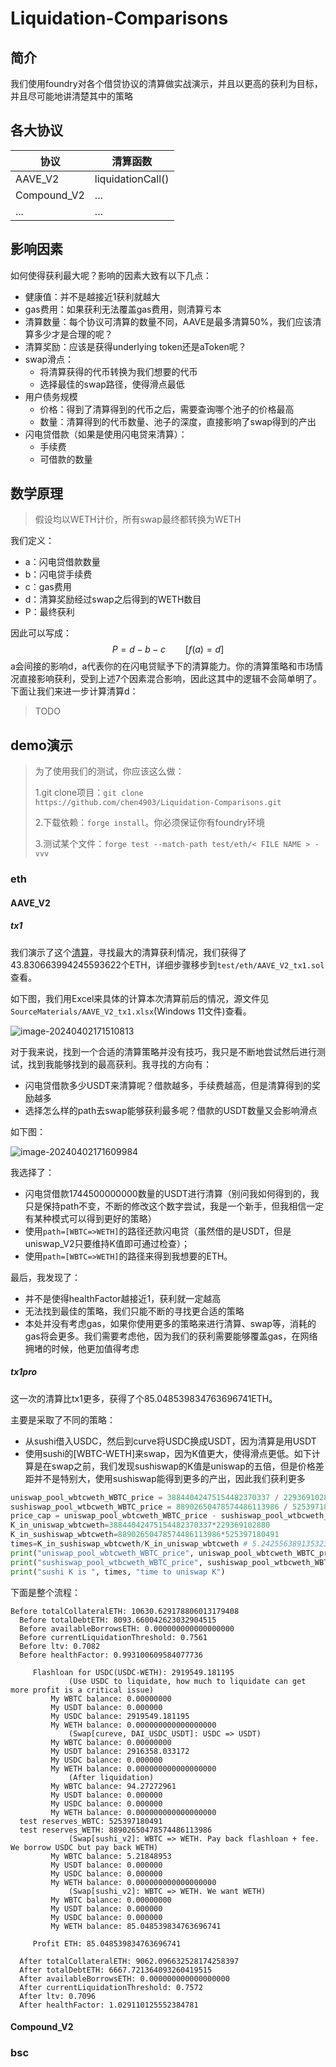 # Liquidation-Comparisons 

## 简介

我们使用foundry对各个借贷协议的清算做实战演示，并且以更高的获利为目标，并且尽可能地讲清楚其中的策略

## 各大协议

| 协议        | 清算函数          |
| ----------- | ----------------- |
| AAVE_V2     | liquidationCall() |
| Compound_V2 | ...               |
| ...         | ...               |

## 影响因素

如何使得获利最大呢？影响的因素大致有以下几点：

- 健康值：并不是越接近1获利就越大
- gas费用：如果获利无法覆盖gas费用，则清算亏本
- 清算数量：每个协议可清算的数量不同，AAVE是最多清算50%，我们应该清算多少才是合理的呢？
- 清算奖励：应该是获得underlying token还是aToken呢？
- swap滑点：
  - 将清算获得的代币转换为我们想要的代币
  - 选择最佳的swap路径，使得滑点最低
- 用户债务规模
  - 价格：得到了清算得到的代币之后，需要查询哪个池子的价格最高
  - 数量：清算得到的代币数量、池子的深度，直接影响了swap得到的产出
- 闪电贷借款（如果是使用闪电贷来清算）：
  - 手续费
  - 可借款的数量

## 数学原理

> 假设均以WETH计价，所有swap最终都转换为WETH
>

我们定义：

- a：闪电贷借款数量
- b：闪电贷手续费
- c：gas费用
- d：清算奖励经过swap之后得到的WETH数目
- P：最终获利

因此可以写成：
$$
P = d - b -c \qquad [f(a) = d]
$$
a会间接的影响d，a代表你的在闪电贷赋予下的清算能力。你的清算策略和市场情况直接影响获利，受到上述7个因素混合影响，因此这其中的逻辑不会简单明了。下面让我们来进一步计算清算d：

>  TODO

## demo演示

> 为了使用我们的测试，你应该这么做：
>
> 1.git clone项目：`git clone https://github.com/chen4903/Liquidation-Comparisons.git`
>
> 2.下载依赖：`forge install`。你必须保证你有foundry环境
>
> 3.测试某个文件：`forge test --match-path test/eth/< FILE NAME > -vvv`

### eth

#### AAVE_V2

##### tx1

我们演示了这个[清算](https://etherscan.io/tx/0xac7df37a43fab1b130318bbb761861b8357650db2e2c6493b73d6da3d9581077)，寻找最大的清算获利情况，我们获得了43.830663994245593622个ETH，详细步骤移步到`test/eth/AAVE_V2_tx1.sol`查看。

如下图，我们用Excel来具体的计算本次清算前后的情况，源文件见`SourceMaterials/AAVE_V2_tx1.xlsx`(Windows 11文件)查看。

![image-20240402171510813](README_CN/image-20240402171510813.png)

对于我来说，找到一个合适的清算策略并没有技巧，我只是不断地尝试然后进行测试，找到我能够找到的最高获利。我寻找的方向有：

- 闪电贷借款多少USDT来清算呢？借款越多，手续费越高，但是清算得到的奖励越多
- 选择怎么样的path去swap能够获利最多呢？借款的USDT数量又会影响滑点

如下图：

![image-20240402171609984](README_CN/image-20240402171609984.png)

我选择了：

- 闪电贷借款1744500000000数量的USDT进行清算（别问我如何得到的，我只是保持path不变，不断的修改这个数字尝试，我是一个新手，但我相信一定有某种模式可以得到更好的策略）
- 使用`path=[WBTC=>WETH]`的路径还款闪电贷（虽然借的是USDT，但是uniswap_V2只要维持K值即可通过检查）；
- 使用`path=[WBTC=>WETH]`的路径来得到我想要的ETH。

最后，我发现了：

- 并不是使得healthFactor越接近1，获利就一定越高
- 无法找到最佳的策略，我们只能不断的寻找更合适的策略
- 本处并没有考虑gas，如果你使用更多的策略来进行清算、swap等，消耗的gas将会更多。我们需要考虑他，因为我们的获利需要能够覆盖gas，在网络拥堵的时候，他更加值得考虑

##### tx1pro

这一次的清算比tx1更多，获得了个85.048539834763696741ETH。

主要是采取了不同的策略：

- 从sushi借入USDC，然后到curve将USDC换成USDT，因为清算是用USDT
- 使用sushi的[WBTC-WETH]来swap，因为K值更大，使得滑点更低。如下计算是在swap之前，我们发现sushiswap的K值是uniswap的五倍，但是价格差距并不是特别大，使用sushiswap能得到更多的产出，因此我们获利更多

```python
uniswap_pool_wbtcweth_WBTC_price = 38844042475154482370337 / 229369102880
sushiswap_pool_wtbcweth_WBTC_price = 88902650478574486113986 / 525397180491
price_cap = uniswap_pool_wbtcweth_WBTC_price - sushiswap_pool_wtbcweth_WBTC_price
K_in_uniswap_wbtcweth=38844042475154482370337*229369102880
K_in_sushiswap_wbtcweth=88902650478574486113986*525397180491
times=K_in_sushiswap_wbtcweth/K_in_uniswap_wbtcweth # 5.2425563891353235
print("uniswap_pool_wbtcweth_WBTC_price", uniswap_pool_wbtcweth_WBTC_price)
print("sushiswap_pool_wtbcweth_WBTC_price", sushiswap_pool_wtbcweth_WBTC_price)
print("sushi K is ", times, "time to uniswap K")
```

下面是整个流程：

```
Before totalCollateralETH: 10630.629178806013179408
  Before totalDebtETH: 8093.660042623032904515
  Before availableBorrowsETH: 0.000000000000000000
  Before currentLiquidationThreshold: 0.7561
  Before ltv: 0.7082
  Before healthFactor: 0.993100609584077736

     Flashloan for USDC(USDC-WETH): 2919549.181195
             (Use USDC to liquidate, how much to liquidate can get more profit is a critical issue)
         My WBTC balance: 0.00000000
         My USDT balance: 0.000000
         My USDC balance: 2919549.181195
         My WETH balance: 0.000000000000000000
             (Swap[cureve, DAI_USDC_USDT]: USDC => USDT)
         My WBTC balance: 0.00000000
         My USDT balance: 2916358.033172
         My USDC balance: 0.000000
         My WETH balance: 0.000000000000000000
             (After liquidation)
         My WBTC balance: 94.27272961
         My USDT balance: 0.000000
         My USDC balance: 0.000000
         My WETH balance: 0.000000000000000000
  test reserves_WBTC: 525397180491
  test reserves_WETH: 88902650478574486113986
             (Swap[sushi_v2]: WBTC => WETH. Pay back flashloan + fee. We borrow USDC but pay back WETH)
         My WBTC balance: 5.21848953
         My USDT balance: 0.000000
         My USDC balance: 0.000000
         My WETH balance: 0.000000000000000000
             (Swap[sushi_v2]: WBTC => WETH. We want WETH)
         My WBTC balance: 0.00000000
         My USDT balance: 0.000000
         My USDC balance: 0.000000
         My WETH balance: 85.048539834763696741

     Profit ETH: 85.048539834763696741

  After totalCollateralETH: 9062.096632528174258397
  After totalDebtETH: 6667.721364093260419515
  After availableBorrowsETH: 0.000000000000000000
  After currentLiquidationThreshold: 0.7572
  After ltv: 0.7096
  After healthFactor: 1.029110125552384781
```

#### Compound_V2

### bsc





















